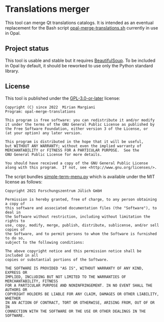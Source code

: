 <!--
SPDX-FileCopyrightText: 2023 Mirian Margiani
SPDX-License-Identifier: GFDL-1.3-or-later
-->

# Translations merger

This tool can merge Qt translations catalogs. It is intended as an eventual
replacement for the Bash script [opal-merge-translations.sh](https://github.com/Pretty-SFOS/opal/blob/main/snippets/opal-merge-translations.sh)
currently in use in Opal.


## Project status

This tool is usable and stable but it requires
[BeautifulSoup](https://www.crummy.com/software/BeautifulSoup/bs4/doc). To be
included in Opal by default, it should be reworked to use only the Python
standard library.


## License

This tool is published under the [GPL-3.0-or-later](https://spdx.org/licenses/GPL-3.0-or-later.html) license:

    Copyright (C) since 2022  Mirian Margiani
    Program: opal-merge-translations

    This program is free software: you can redistribute it and/or modify
    it under the terms of the GNU General Public License as published by
    the Free Software Foundation, either version 3 of the License, or
    (at your option) any later version.

    This program is distributed in the hope that it will be useful,
    but WITHOUT ANY WARRANTY; without even the implied warranty of
    MERCHANTABILITY or FITNESS FOR A PARTICULAR PURPOSE.  See the
    GNU General Public License for more details.

    You should have received a copy of the GNU General Public License
    along with this program.  If not, see <http://www.gnu.org/licenses/>.

The script bundles [simple-term-menu.py](https://github.com/IngoMeyer441/simple-term-menu)
which is available under the MIT license as follows:

    Copyright 2021 Forschungszentrum Jülich GmbH

    Permission is hereby granted, free of charge, to any person obtaining a copy of
    this software and associated documentation files (the "Software"), to deal in
    the Software without restriction, including without limitation the rights to
    use, copy, modify, merge, publish, distribute, sublicense, and/or sell copies of
    the Software, and to permit persons to whom the Software is furnished to do so,
    subject to the following conditions:

    The above copyright notice and this permission notice shall be included in all
    copies or substantial portions of the Software.

    THE SOFTWARE IS PROVIDED "AS IS", WITHOUT WARRANTY OF ANY KIND, EXPRESS OR
    IMPLIED, INCLUDING BUT NOT LIMITED TO THE WARRANTIES OF MERCHANTABILITY, FITNESS
    FOR A PARTICULAR PURPOSE AND NONINFRINGEMENT. IN NO EVENT SHALL THE AUTHORS OR
    COPYRIGHT HOLDERS BE LIABLE FOR ANY CLAIM, DAMAGES OR OTHER LIABILITY, WHETHER
    IN AN ACTION OF CONTRACT, TORT OR OTHERWISE, ARISING FROM, OUT OF OR IN
    CONNECTION WITH THE SOFTWARE OR THE USE OR OTHER DEALINGS IN THE SOFTWARE.
